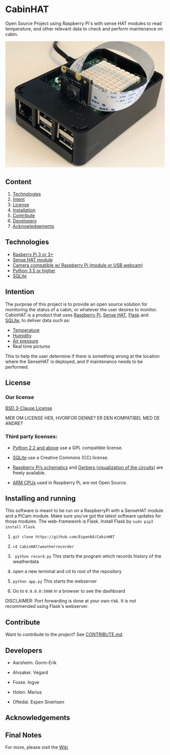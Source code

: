 # CabinHAT
Open Source Project using Raspberry Pi's with sense HAT modules to read temperature, and other relevant data to check and perform maintenance on cabin.

![alt text][Pi picture]

[Pi picture]: https://github.com/Espen84/CabinHAT/blob/master/pic/nodeRED/Pi%20bilde2.jpg "Pi picture"

## Content

1. [Technologies](https://github.com/Espen84/CabinHAT#technologies)
2. [Intent](https://github.com/Espen84/CabinHAT#intent)
3. [License](https://github.com/Espen84/CabinHAT#license)
4. [Installation](https://github.com/Espen84/CabinHAT#installation)
5. [Contribute](https://github.com/Espen84/CabinHAT#contribute)
6. [Developers](https://github.com/Espen84/CabinHAT#developers)
7. [Acknowledgements](https://github.com/Espen84/CabinHAT#acknowledgements)

[]()

 
## Technologies
+ [Rasberry Pi 3 or 3+](https://www.raspberrypi.org/products/)
+ [Sense HAT module](https://www.raspberrypi.org/products/sense-hat/)
+ [Camera compatible w/ Raspberry Pi (module or USB webcam)](https://www.raspberrypi.org/products/camera-module-v2/)
+ [Python 3.5 or higher](https://www.python.org/downloads/)
+ [SQLite](https://www.sqlite.org/index.html)
 
## Intention

The purpose of this project is to provide an open source solution for monitoring the status of a cabin, or whatever the user desires to monitor.  CabinHAT is a product that uses [Raspberry Pi](https://www.raspberrypi.org/),
[Sense HAT](https://www.raspberrypi.org/products/sense-hat/),
[Flask](http://flask.pocoo.org/) and 
[SQLite](https://www.sqlite.org/index.html), to deliver data such as:
+ [Temperature](https://en.wikipedia.org/wiki/Temperature)
+ [Humidity](https://en.wikipedia.org/wiki/Humidity)
+ [Air pressure](https://en.wikipedia.org/wiki/Atmospheric_pressure)
+ Real time pictures  

This to help the user determine if there is something wrong at the location where the SenseHAT is deployed, and if maintenance needs to be performed. 

## License

### Our license 
[BSD 3-Clause License](https://github.com/Espen84/CabinHAT/blob/master/LICENSE.md)

MER OM LICENSE HER, HVORFOR DENNE? ER DEN KOMPATIBEL MED DE ANDRE?

### Third party licenses:

+ [Python 2.2 and above](https://docs.python.org/3/license.html) use a GPL compatible license.  

+ [SQLite](https://www.sqlite.org/copyright.html) use a Creative Commons (CC) license.

+ [Raspberry Pi’s schematics](https://www.raspberrypi.org/app/uploads/2012/04/Raspberry-Pi-Schematics-R1.0.pdf) and 
  [Gerbers (visualization of the circuits)](https://www.raspberrypi.org/blog/final-pcb-artwork/) are freely available.

+ [ARM CPUs](https://www.raspberrypi.org/documentation/faqs/) used in Raspberry Pi, are not Open Source. 

 
## Installing and running
This software is meant to be run on a RaspberryPi with a SenseHAT module and a PiCam module. Make sure you've got the latest
software updates for those modules. The web-framework is Flask. Install Flask by ```sudo pip3 install Flask```.

1. ```git clone https://github.com/Espen84/CabinHAT ```

2. ```cd CabinHAT/weatherrecorder ```

3. ``` python record.py``` This starts the program which records history of the weatherdata

4. open a new terminal and cd to root of the repository

5. ``` python app.py ``` This starts the webserver

6. Go to ``` 0.0.0.0:5000 ``` in a browser to see the dashboard

DISCLAIMER: Port forwarding is done at your own risk. It is not recommended using Flask's webserver.
## Contribute

Want to contribute to the project? 
See [CONTRIBUTE.md](https://github.com/Espen84/CabinHAT/blob/master/CONTRIBUTE.md).

## Developers 

+ Aarsheim. Gorm-Erik

+ Alvsaker. Vegard

+ Fosse. Ingve

+ Holen. Marius

+ Oftedal. Espen Sivertsen

## Acknowledgements 

## Final Notes 

For more, please visit the [Wiki](https://github.com/Espen84/CabinHAT/wiki)
